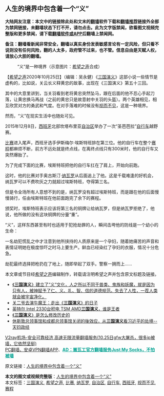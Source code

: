 <h2>人生的境界中包含着一个“义”</h2> <p class="notice"><b>大陆网友注意：本文中的链接除此处和文末的<a href="https://github.com/bannedbook/fanqiang" >翻墙</a>软件下载和<a href="https://github.com/killgcd/justmysocks/blob/master/README.md">翻墙推荐</a>链接外全部为禁网链接，未翻墙状态下打不开，请勿点击。此为文字版禁闻，欲看图文视频完整版和更多禁闻，请下载<a href="https://github.com/bannedbook/fanqiang">翻墙软件或APP</a>后翻墙上禁闻网。</p><p>备注：翻墙看新闻非常安全，翻墙以真实身份发表敏感言论有一定风险，但只看不说则没有任何风险，翻的人太多，政府管不过来，也不管。信息自由是天赋人权，请放心大胆的翻墙。</b></p>  <div class="entry"> <figure><figcaption> “义”是一种境界（示意图片：<a target="_blank" href="https://www.soundofhope.org/">希望之声</a>合成）</figcaption></figure> <p>【<span class='wp_keywordlink_affiliate'><a href="https://www.soundofhope.org" title="希望之声" target="_blank">希望之声</a></span>2020年10月25日】（编辑：吴永健）《<a href="https://www.bannedbook.org/bnews/tag/%e4%b8%89%e5%9b%bd%e6%bc%94%e4%b9%89/" class="st_tag internal_tag" rel="tag" title="标签 三国演义 下的日志">三国演义</a>》这部小说一些情节是虚构的，比如说，关云长义释黄忠的故事，出现在《三国演义》第五十三回。</p> <p>其中的大意里讲到，当关羽看到老将黄忠突然坠马，跟在后面的他不忍心手起刀落，让黄忠换马再战（之前的黄忠只是故意射中关羽的头盔）。两个英雄相见，相互欣赏对方的勇武和气度。在对手落难的时候没有<a href="https://www.bannedbook.org/bnews/tag/%E8%A7%86%E8%80%8C%E4%B8%8D%E8%A7%81/" class="st_tag internal_tag" rel="tag" title="标签 视而不见 下的日志">视而不见</a>，这是一种境界。</p> <p>然而，“义”在现实生活中也随处可见。</p> <p>2015年12月8日，<a href="https://www.bannedbook.org/bnews/tag/%e8%a5%bf%e7%8f%ad%e7%89%99/" class="st_tag internal_tag" rel="tag" title="标签 西班牙 下的日志">西班牙</a>北部坎塔布里亚<a href="https://www.bannedbook.org/bnews/tag/%E8%87%AA%E6%B2%BB%E5%8C%BA/" class="st_tag internal_tag" rel="tag" title="标签 自治区 下的日志">自治区</a>举办了一次“圣芭芭拉”<a href="https://www.bannedbook.org/bnews/tag/%e8%87%aa%e8%a1%8c%e8%bd%a6/" class="st_tag internal_tag" rel="tag" title="标签 自行车 下的日志">自行车</a>越野赛。</p> <p><a href="https://www.bannedbook.org/bnews/tag/%E6%AF%94%E8%B5%9B/" class="st_tag internal_tag" rel="tag" title="标签 比赛 下的日志">比赛</a>进入尾声，西班牙选手伊斯梅尔·埃斯特班排在第三位。他的自行车在整个<a href="https://www.bannedbook.org/bnews/tag/%E8%B5%9B%E7%A8%8B/" class="st_tag internal_tag" rel="tag" title="标签 赛程 下的日志">赛程</a>都麻烦不断，前方不远处就是终点线，在离终点线只有300米时，他的自行车又突然爆胎了。</p>  <p>为了完成下面的比赛，埃斯特班把他的自行车扛在了肩上，开始向前跑。</p> <p>这时，他的比赛对手奥古斯汀·<a href="https://www.bannedbook.org/bnews/tag/%e7%ba%b3%e7%93%a6%e7%bd%97/" class="st_tag internal_tag" rel="tag" title="标签 纳瓦罗 下的日志">纳瓦罗</a>从后面追上了他。这是千载难逢的好机会，纳瓦罗可以不费吹灰之力就超过埃斯特班，夺得第三名。</p> <p>但是令全场所有人意想不到的是，纳瓦罗没有超过埃斯特班，而是跟在他的后面慢慢骑行，任由埃斯特班在他前面跑完了余下的赛程。</p> <p>颁奖时，埃斯特班表示应该将第三名的铜牌让给纳瓦罗，但是纳瓦罗拒绝了，他说，他所做的没有这块铜牌的分量“重”。</p> <p></p>  <p>“义”，这样东西甚至有时也适用于犯抢劫罪的人，瞬间击垮他的防线是一个幼小的生命：</p> <p>一名劫犯慌乱之中才注意到他所挟持的人质原来是一个孕妇，随着她痛苦的声音和表情证明她在极度惊吓之时马上要生产。鲜血已经染红了孕妇的衣服，情况十分危急。</p> <p>劫犯最终选择把枪扔在了地上，随即举起了双手。警察一拥而上……</p> <p>本文章或节目经<a href="https://www.bannedbook.org/bnews/tag/%e5%b8%8c%e6%9c%9b%e4%b9%8b%e5%a3%b0/" class="st_tag internal_tag" rel="tag" title="标签 希望之声 下的日志">希望之声</a>编辑制作，转载请注明希望之声并包含原文标题及链接。</p> <ul class='op-related-articles' title='相关阅读'> <li><a href='https://www.bannedbook.org/bnews/comments/20200911/1394565.html' target='_blank'>《<b>三国演义</b>》建立了“义“文化，人之所以不同于兽类、鬼族和妖魔，就是因为只有人，被神赋予了仁、义、礼、智、信的道德规范。失去了人性，一茬人类就会被宇宙净化。</a></li> <li><a href='https://www.bannedbook.org/bnews/ssgc/20200829/1387837.html' target='_blank'>关二爷去演牛魔王：走出《<b>三国演义</b>》的日子</a></li> <li><a href='https://www.bannedbook.org/bnews/taiwannews/20200806/1375447.html' target='_blank'>英特尔 Intel 2330台积电 TSM AMD<b>三国演义</b>，谁是王者</a></li> <li><a href='https://www.bannedbook.org/bnews/comments/20200714/1371760.html' target='_blank'>《<b>三国演义</b>》是怎么修改历史的</a></li> <li><a href='https://www.bannedbook.org/bnews/bannedvideo/20200729/1369741.html' target='_blank'>休斯敦总领事馆和成都总领事馆关闭的後效应，从<b>三国演义</b>看习近平的处境--天钧政经</a></li> </ul> <p class="texttj"> <a href="https://www.bannedbook.org/forum23/topic22702.html" target="_blank">V2ray机场-安全可靠经济 高速无限流量翻墙服务(10.25日gfw大屠杀，很多ip被墙，它依然坚挺)</a><br/> <a href="https://github.com/bannedbook/fanqiang/wiki/%E7%A6%81%E9%97%BB%E7%BD%91%E5%AE%89%E5%8D%93%E7%BF%BB%E5%A2%99%E6%96%B0%E9%97%BBAPP" target="_blank">PC翻墙、安卓VPN翻墙APP</a>、<span onclick="window.open('https://github.com/killgcd/justmysocks/blob/master/README.md')" style="font-weight:bold;color:#00A191;cursor:pointer;text-decoration:underline;outline:none">AD：搬瓦工官方翻墙服务Just My Socks，不怕被墙</span></p><p>原文链接：<a class="src_link"  href="https://www.soundofhope.org/post/433570" target="_blank">人生的境界中包含着一个“义”</a></p> <a name='sharetosocial'></a>       <div><b>本文的图文或视频完整版</b>：<a href='https://www.bannedbook.org/bnews/comments/20201026/1420406.html'>人生的境界中包含着一个“义”</a></div>  </div><!--END ENTRY--> <div class="postfooter"> <div>本文标签：<a href="https://www.bannedbook.org/bnews/tag/%e4%b8%89%e5%9b%bd%e6%bc%94%e4%b9%89/" rel="tag">三国演义</a>, <a href="https://www.bannedbook.org/bnews/tag/%e5%b8%8c%e6%9c%9b%e4%b9%8b%e5%a3%b0/" rel="tag">希望之声</a>, <a href="https://www.bannedbook.org/bnews/tag/%E6%AF%94%E8%B5%9B/" rel="tag">比赛</a>, <a href="https://www.bannedbook.org/bnews/tag/%e7%ba%b3%e7%93%a6%e7%bd%97/" rel="tag">纳瓦罗</a>, <a href="https://www.bannedbook.org/bnews/tag/%E8%87%AA%E6%B2%BB%E5%8C%BA/" rel="tag">自治区</a>, <a href="https://www.bannedbook.org/bnews/tag/%e8%87%aa%e8%a1%8c%e8%bd%a6/" rel="tag">自行车</a>, <a href="https://www.bannedbook.org/bnews/tag/%e8%a5%bf%e7%8f%ad%e7%89%99/" rel="tag">西班牙</a>, <a href="https://www.bannedbook.org/bnews/tag/%E8%A7%86%E8%80%8C%E4%B8%8D%E8%A7%81/" rel="tag">视而不见</a>, <a href="https://www.bannedbook.org/bnews/tag/%E8%B5%9B%E7%A8%8B/" rel="tag">赛程</a></div>  </div><!--END POSTFOOTER--> 